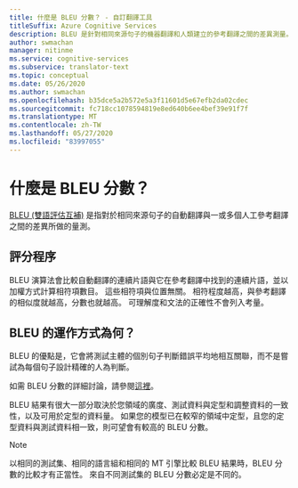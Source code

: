 ```yaml
---
title: 什麼是 BLEU 分數？ - 自訂翻譯工具
titleSuffix: Azure Cognitive Services
description: BLEU 是針對相同來源句子的機器翻譯和人類建立的參考翻譯之間的差異測量。
author: swmachan
manager: nitinme
ms.service: cognitive-services
ms.subservice: translator-text
ms.topic: conceptual
ms.date: 05/26/2020
ms.author: swmachan
ms.openlocfilehash: b35dce5a2b572e5a3f11601d5e67efb2da02cdec
ms.sourcegitcommit: fc718cc1078594819e8ed640b6ee4bef39e91f7f
ms.translationtype: MT
ms.contentlocale: zh-TW
ms.lasthandoff: 05/27/2020
ms.locfileid: "83997055"
---
```

# <a name="what-is-a-bleu-score"></a>什麼是 BLEU 分數？

[BLEU (雙語評估互補)](https://en.wikipedia.org/wiki/BLEU) 是指對於相同來源句子的自動翻譯與一或多個人工參考翻譯之間的差異所做的量測。

## <a name="scoring-process"></a>評分程序

BLEU 演算法會比較自動翻譯的連續片語與它在參考翻譯中找到的連續片語，並以加權方式計算相符項數目。 這些相符項與位置無關。 相符程度越高，與參考翻譯的相似度就越高，分數也就越高。 可理解度和文法的正確性不會列入考量。

## <a name="how-bleu-works"></a>BLEU 的運作方式為何？

BLEU 的優點是，它會將測試主體的個別句子判斷錯誤平均地相互關聯，而不是嘗試為每個句子設計精確的人為判斷。

如需 BLEU 分數的詳細討論，請參閱[這裡](https://youtu.be/-UqDljMymMg)。

BLEU 結果有很大一部分取決於您領域的廣度、測試資料與定型和調整資料的一致性，以及可用於定型的資料量。 如果您的模型已在較窄的領域中定型，且您的定型資料與測試資料相一致，則可望會有較高的 BLEU 分數。

>[!NOTE]
>以相同的測試集、相同的語言組和相同的 MT 引擎比較 BLEU 結果時，BLEU 分數的比較才有正當性。 來自不同測試集的 BLEU 分數必定是不同的。
